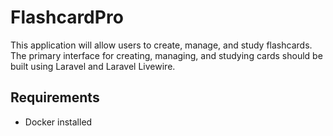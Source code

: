 # FlashcardPro

This application will allow users to create, manage, and study flashcards. 
The primary interface for creating, managing, and studying cards should be built using Laravel and Laravel Livewire.
## Requirements

- Docker installed
